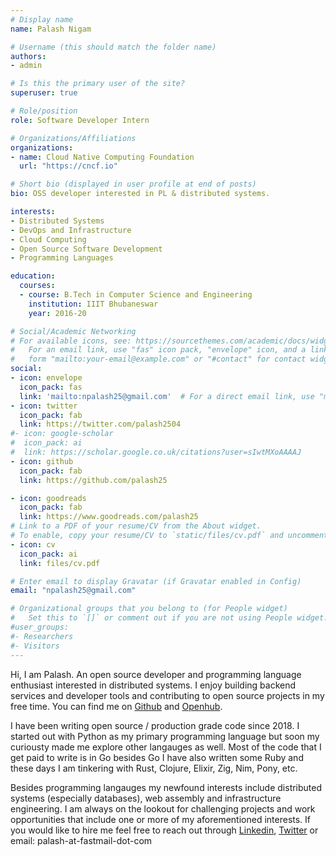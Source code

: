 ```yaml
---
# Display name
name: Palash Nigam

# Username (this should match the folder name)
authors:
- admin

# Is this the primary user of the site?
superuser: true

# Role/position
role: Software Developer Intern

# Organizations/Affiliations
organizations:
- name: Cloud Native Computing Foundation
  url: "https://cncf.io"

# Short bio (displayed in user profile at end of posts)
bio: OSS developer interested in PL & distributed systems.

interests:
- Distributed Systems
- DevOps and Infrastructure
- Cloud Computing
- Open Source Software Development
- Programming Languages

education:
  courses:
  - course: B.Tech in Computer Science and Engineering
    institution: IIIT Bhubaneswar
    year: 2016-20

# Social/Academic Networking
# For available icons, see: https://sourcethemes.com/academic/docs/widgets/#icons
#   For an email link, use "fas" icon pack, "envelope" icon, and a link in the
#   form "mailto:your-email@example.com" or "#contact" for contact widget.
social:
- icon: envelope
  icon_pack: fas
  link: 'mailto:npalash25@gmail.com'  # For a direct email link, use "mailto:test@example.org".
- icon: twitter
  icon_pack: fab
  link: https://twitter.com/palash2504
#- icon: google-scholar
#  icon_pack: ai
#  link: https://scholar.google.co.uk/citations?user=sIwtMXoAAAAJ
- icon: github
  icon_pack: fab
  link: https://github.com/palash25

- icon: goodreads
  icon_pack: fab
  link: https://www.goodreads.com/palash25
# Link to a PDF of your resume/CV from the About widget.
# To enable, copy your resume/CV to `static/files/cv.pdf` and uncomment the lines below.
- icon: cv
  icon_pack: ai
  link: files/cv.pdf

# Enter email to display Gravatar (if Gravatar enabled in Config)
email: "npalash25@gmail.com"

# Organizational groups that you belong to (for People widget)
#   Set this to `[]` or comment out if you are not using People widget.
#user_groups:
#- Researchers
#- Visitors
---
```


Hi, I am Palash. An open source developer and programming language enthusiast interested in distributed systems. I enjoy building backend services and developer tools and contributing to open source projects in my free time. You can find me on [Github](https://github.com/palash25/) and [Openhub](https://www.openhub.net/accounts/palash25).

I have been writing open source / production grade code since 2018. I started out with Python as my primary programming language but soon my curiousty made me explore other langauges as well. Most of the code that I get paid to write is in Go besides Go I have also written some Ruby and these days I am tinkering with Rust, Clojure, Elixir, Zig, Nim, Pony, etc.

Besides programming langauges my newfound interests include distributed systems (especially databases), web assembly and infrastructure engineering. I am always on the lookout for challenging projects and work opportunities that include one or more of my aforementioned interests. If you would like to hire me feel free to reach out through [Linkedin](https://www.linkedin.com/in/palash25/), [Twitter](https://twitter.com/palash2504) or email: palash-at-fastmail-dot-com
